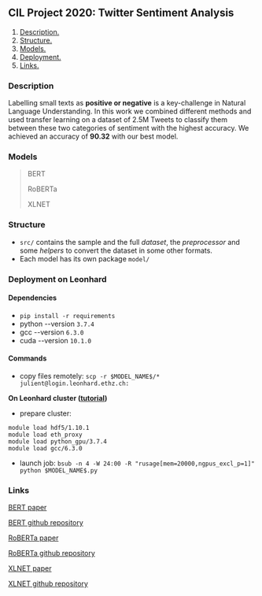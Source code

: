 ## CIL Project 2020: Twitter Sentiment Analysis

1. [ Description. ](#desc)
2. [ Structure. ](#struct)
3. [ Models. ](#models)
4. [ Deployment. ](#depl)
4. [ Links. ](#links)

<a name="desc"></a>
### Description

Labelling small texts as **positive or negative** is a key-challenge in Natural Language Understanding. 
In this work we combined different methods and used transfer learning on a dataset of 2.5M Tweets to classify them
between these two categories of sentiment with the highest accuracy. We achieved an accuracy of **90.32** with our best model.


<a name="models"></a>
### Models

> BERT
>
> RoBERTa
>
> XLNET

<a name="struct"></a>
### Structure

- `src/` contains the sample and the full *dataset*, the *preprocessor* and some *helpers* to convert the dataset in some other formats.
- Each model has its own package `model/`

<a name="depl"></a>
### Deployment on Leonhard

#### Dependencies 

- `pip install -r requirements`
- python --version `3.7.4`
- gcc --version `6.3.0`
- cuda --version `10.1.0`

#### Commands 

- copy files remotely: `scp -r $MODEL_NAME$/* julient@login.leonhard.ethz.ch:`

**On Leonhard cluster ([tutorial](https://scicomp.ethz.ch/wiki/Getting_started_with_clusters))**

- prepare cluster: 
````
module load hdf5/1.10.1
module load eth_proxy
module load python_gpu/3.7.4 
module load gcc/6.3.0
````
- launch job: `bsub -n 4 -W 24:00 -R "rusage[mem=20000,ngpus_excl_p=1]" python $MODEL_NAME$.py`


<a name="links"></a>
### Links

[BERT paper](https://arxiv.org/abs/1810.04805)

[BERT github repository](https://github.com/google-research/bert)

[RoBERTa paper](https://arxiv.org/abs/1907.11692)

[RoBERTa github repository](https://github.com/pytorch/fairseq/tree/master/examples/roberta)

[XLNET paper](https://arxiv.org/abs/1906.08237)

[XLNET github repository](https://github.com/zihangdai/xlnet)